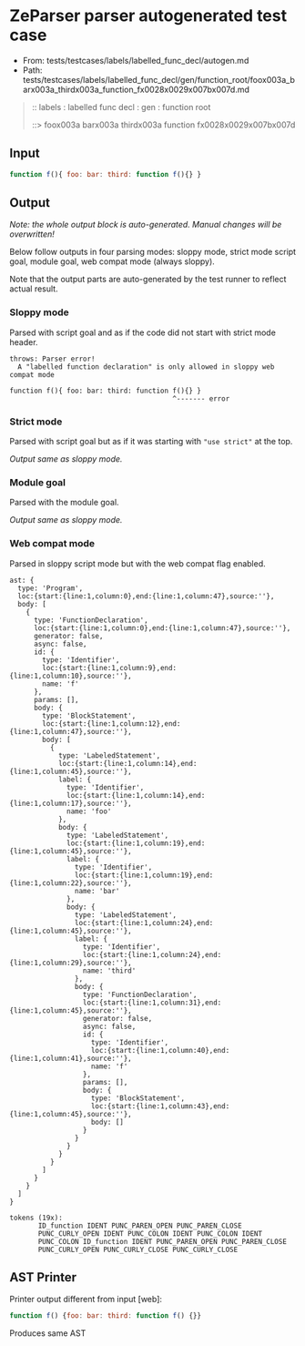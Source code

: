 # ZeParser parser autogenerated test case

- From: tests/testcases/labels/labelled_func_decl/autogen.md
- Path: tests/testcases/labels/labelled_func_decl/gen/function_root/foox003a_barx003a_thirdx003a_function_fx0028x0029x007bx007d.md

> :: labels : labelled func decl : gen : function root
>
> ::> foox003a barx003a thirdx003a function fx0028x0029x007bx007d

## Input


`````js
function f(){ foo: bar: third: function f(){} }
`````

## Output

_Note: the whole output block is auto-generated. Manual changes will be overwritten!_

Below follow outputs in four parsing modes: sloppy mode, strict mode script goal, module goal, web compat mode (always sloppy).

Note that the output parts are auto-generated by the test runner to reflect actual result.

### Sloppy mode

Parsed with script goal and as if the code did not start with strict mode header.

`````
throws: Parser error!
  A "labelled function declaration" is only allowed in sloppy web compat mode

function f(){ foo: bar: third: function f(){} }
                                        ^------- error
`````

### Strict mode

Parsed with script goal but as if it was starting with `"use strict"` at the top.

_Output same as sloppy mode._

### Module goal

Parsed with the module goal.

_Output same as sloppy mode._

### Web compat mode

Parsed in sloppy script mode but with the web compat flag enabled.

`````
ast: {
  type: 'Program',
  loc:{start:{line:1,column:0},end:{line:1,column:47},source:''},
  body: [
    {
      type: 'FunctionDeclaration',
      loc:{start:{line:1,column:0},end:{line:1,column:47},source:''},
      generator: false,
      async: false,
      id: {
        type: 'Identifier',
        loc:{start:{line:1,column:9},end:{line:1,column:10},source:''},
        name: 'f'
      },
      params: [],
      body: {
        type: 'BlockStatement',
        loc:{start:{line:1,column:12},end:{line:1,column:47},source:''},
        body: [
          {
            type: 'LabeledStatement',
            loc:{start:{line:1,column:14},end:{line:1,column:45},source:''},
            label: {
              type: 'Identifier',
              loc:{start:{line:1,column:14},end:{line:1,column:17},source:''},
              name: 'foo'
            },
            body: {
              type: 'LabeledStatement',
              loc:{start:{line:1,column:19},end:{line:1,column:45},source:''},
              label: {
                type: 'Identifier',
                loc:{start:{line:1,column:19},end:{line:1,column:22},source:''},
                name: 'bar'
              },
              body: {
                type: 'LabeledStatement',
                loc:{start:{line:1,column:24},end:{line:1,column:45},source:''},
                label: {
                  type: 'Identifier',
                  loc:{start:{line:1,column:24},end:{line:1,column:29},source:''},
                  name: 'third'
                },
                body: {
                  type: 'FunctionDeclaration',
                  loc:{start:{line:1,column:31},end:{line:1,column:45},source:''},
                  generator: false,
                  async: false,
                  id: {
                    type: 'Identifier',
                    loc:{start:{line:1,column:40},end:{line:1,column:41},source:''},
                    name: 'f'
                  },
                  params: [],
                  body: {
                    type: 'BlockStatement',
                    loc:{start:{line:1,column:43},end:{line:1,column:45},source:''},
                    body: []
                  }
                }
              }
            }
          }
        ]
      }
    }
  ]
}

tokens (19x):
       ID_function IDENT PUNC_PAREN_OPEN PUNC_PAREN_CLOSE
       PUNC_CURLY_OPEN IDENT PUNC_COLON IDENT PUNC_COLON IDENT
       PUNC_COLON ID_function IDENT PUNC_PAREN_OPEN PUNC_PAREN_CLOSE
       PUNC_CURLY_OPEN PUNC_CURLY_CLOSE PUNC_CURLY_CLOSE
`````


## AST Printer

Printer output different from input [web]:

````js
function f() {foo: bar: third: function f() {}}
````

Produces same AST
